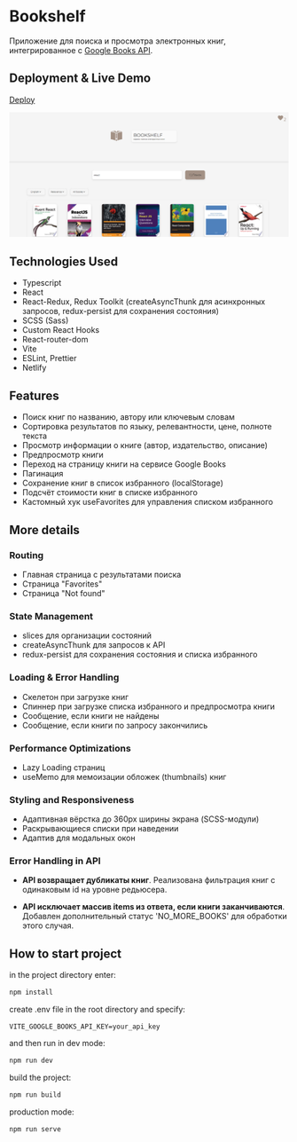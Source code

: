 # Bookshelf

Приложение для поиска и просмотра электронных книг, интегрированное с [Google Books API](https://developers.google.com/books).

## Deployment & Live Demo

[Deploy](https://bookshelfsearch.netlify.app/)

<img src='./src/assets/images/bookshelf_preview.png' alt="preview">

## Technologies Used

- Typescript
- React
- React-Redux, Redux Toolkit (createAsyncThunk для асинхронных запросов, redux-persist для сохранения состояния)
- SCSS (Sass)
- Custom React Hooks
- React-router-dom
- Vite
- ESLint, Prettier
- Netlify

## Features

- Поиск книг по названию, автору или ключевым словам
- Сортировка результатов по языку, релевантности, цене, полноте текста
- Просмотр информации о книге (автор, издательство, описание)
- Предпросмотр книги
- Переход на страницу книги на сервисе Google Books
- Пагинация
- Сохранение книг в список избранного (localStorage)
- Подсчёт стоимости книг в списке избранного
- Кастомный хук useFavorites для управления списком избранного

## More details

### Routing

- Главная страница с результатами поиска
- Страница "Favorites"
- Страница "Not found"

### State Management

- slices для организации состояний
- createAsyncThunk для запросов к API
- redux-persist для сохранения состояния и списка избранного

### Loading & Error Handling

- Скелетон при загрузке книг
- Спиннер при загрузке списка избранного и предпросмотра книги
- Сообщение, если книги не найдены
- Сообщение, если книги по запросу закончились

### Performance Optimizations

- Lazy Loading страниц
- useMemo для мемоизации обложек (thumbnails) книг

### Styling and Responsiveness

- Адаптивная вёрстка до 360px ширины экрана (SCSS-модули)
- Раскрывающиеся списки при наведении
- Адаптив для модальных окон

### Error Handling in API

- **API возвращает дубликаты книг**. Реализована фильтрация книг с одинаковым id на уровне редьюсера.

- **API исключает массив items из ответа, если книги заканчиваются**. Добавлен дополнительный статус 'NO_MORE_BOOKS' для обработки этого случая.

## How to start project

in the project directory enter:

```js
npm install
```

create .env file in the root directory and specify:

```
VITE_GOOGLE_BOOKS_API_KEY=your_api_key
```

and then run in dev mode:

```js
npm run dev
```

build the project:

```js
npm run build
```

production mode:

```js
npm run serve
```
